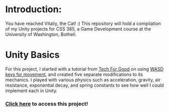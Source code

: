 # Introduction:
You have reached Vitaliy, the Cat! :) This repository will hold a compilation of my Unity projects for CSS 385, a Game Development course at the University of Washington, Bothell.

# Unity Basics
For this project, I started with a tutorial from [Tech For Good](https://github.com/t4guw) on using [WASD keys for movement](https://github.com/t4guw/100-Unity-Mechanics-for-Programmers/tree/master/programs/wasd_movement_2d), and created five separate modifications to its mechanics. I played with various physics such as acceleration, gravity, air resistance, exponential decay, and spring constants to see how well I could implement each in Unity.

### [Click here](https://0x378.github.io/UnityCourse/01_Basics) to access this project!
